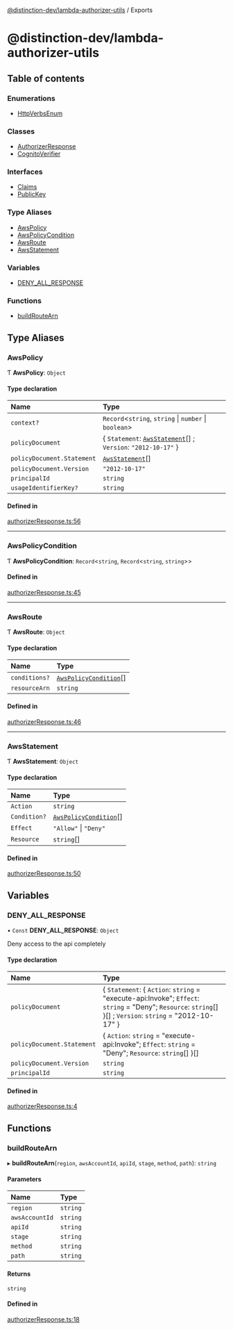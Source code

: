 [@distinction-dev/lambda-authorizer-utils](README.md) / Exports

# @distinction-dev/lambda-authorizer-utils

## Table of contents

### Enumerations

- [HttpVerbsEnum](enums/HttpVerbsEnum.md)

### Classes

- [AuthorizerResponse](classes/AuthorizerResponse.md)
- [CognitoVerifier](classes/CognitoVerifier.md)

### Interfaces

- [Claims](interfaces/Claims.md)
- [PublicKey](interfaces/PublicKey.md)

### Type Aliases

- [AwsPolicy](modules.md#awspolicy)
- [AwsPolicyCondition](modules.md#awspolicycondition)
- [AwsRoute](modules.md#awsroute)
- [AwsStatement](modules.md#awsstatement)

### Variables

- [DENY\_ALL\_RESPONSE](modules.md#deny_all_response)

### Functions

- [buildRouteArn](modules.md#buildroutearn)

## Type Aliases

### AwsPolicy

Ƭ **AwsPolicy**: `Object`

#### Type declaration

| Name | Type |
| :------ | :------ |
| `context?` | `Record`<`string`, `string` \| `number` \| `boolean`\> |
| `policyDocument` | { `Statement`: [`AwsStatement`](modules.md#awsstatement)[] ; `Version`: ``"2012-10-17"``  } |
| `policyDocument.Statement` | [`AwsStatement`](modules.md#awsstatement)[] |
| `policyDocument.Version` | ``"2012-10-17"`` |
| `principalId` | `string` |
| `usageIdentifierKey?` | `string` |

#### Defined in

[authorizerResponse.ts:56](https://github.com/distinction-dev/lambda-authorizer-utils/blob/3d085bb/src/authorizerResponse.ts#L56)

___

### AwsPolicyCondition

Ƭ **AwsPolicyCondition**: `Record`<`string`, `Record`<`string`, `string`\>\>

#### Defined in

[authorizerResponse.ts:45](https://github.com/distinction-dev/lambda-authorizer-utils/blob/3d085bb/src/authorizerResponse.ts#L45)

___

### AwsRoute

Ƭ **AwsRoute**: `Object`

#### Type declaration

| Name | Type |
| :------ | :------ |
| `conditions?` | [`AwsPolicyCondition`](modules.md#awspolicycondition)[] |
| `resourceArn` | `string` |

#### Defined in

[authorizerResponse.ts:46](https://github.com/distinction-dev/lambda-authorizer-utils/blob/3d085bb/src/authorizerResponse.ts#L46)

___

### AwsStatement

Ƭ **AwsStatement**: `Object`

#### Type declaration

| Name | Type |
| :------ | :------ |
| `Action` | `string` |
| `Condition?` | [`AwsPolicyCondition`](modules.md#awspolicycondition)[] |
| `Effect` | ``"Allow"`` \| ``"Deny"`` |
| `Resource` | `string`[] |

#### Defined in

[authorizerResponse.ts:50](https://github.com/distinction-dev/lambda-authorizer-utils/blob/3d085bb/src/authorizerResponse.ts#L50)

## Variables

### DENY\_ALL\_RESPONSE

• `Const` **DENY\_ALL\_RESPONSE**: `Object`

Deny access to the api completely

#### Type declaration

| Name | Type |
| :------ | :------ |
| `policyDocument` | { `Statement`: { `Action`: `string` = "execute-api:Invoke"; `Effect`: `string` = "Deny"; `Resource`: `string`[]  }[] ; `Version`: `string` = "2012-10-17" } |
| `policyDocument.Statement` | { `Action`: `string` = "execute-api:Invoke"; `Effect`: `string` = "Deny"; `Resource`: `string`[]  }[] |
| `policyDocument.Version` | `string` |
| `principalId` | `string` |

#### Defined in

[authorizerResponse.ts:4](https://github.com/distinction-dev/lambda-authorizer-utils/blob/3d085bb/src/authorizerResponse.ts#L4)

## Functions

### buildRouteArn

▸ **buildRouteArn**(`region`, `awsAccountId`, `apiId`, `stage`, `method`, `path`): `string`

#### Parameters

| Name | Type |
| :------ | :------ |
| `region` | `string` |
| `awsAccountId` | `string` |
| `apiId` | `string` |
| `stage` | `string` |
| `method` | `string` |
| `path` | `string` |

#### Returns

`string`

#### Defined in

[authorizerResponse.ts:18](https://github.com/distinction-dev/lambda-authorizer-utils/blob/3d085bb/src/authorizerResponse.ts#L18)
